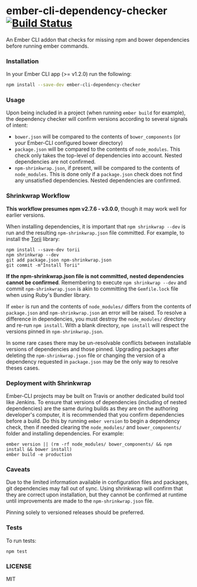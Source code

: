 ember-cli-dependency-checker [![Build Status](https://travis-ci.org/quaertym/ember-cli-dependency-checker.svg?branch=master)](https://travis-ci.org/quaertym/ember-cli-dependency-checker)
============================

An Ember CLI addon that checks for missing npm and bower dependencies before running ember commands.

### Installation

In your Ember CLI app (>= v1.2.0) run the following:

```bash
npm install --save-dev ember-cli-dependency-checker
```

### Usage

Upon being included in a project (when running `ember build` for example), the dependency checker
will confirm versions according to several signals of intent:

* `bower.json` will be compared to the contents of `bower_components` (or your Ember-CLI
  configured bower directory)
* `package.json` will be compared to the contents of `node_modules`. This check only
  takes the top-level of dependencies into account. Nested dependencies are not confirmed.
* `npm-shrinkwrap.json`, if present, will be compared to the contents of `node_modules`. This
  is done only if a `package.json` check does not find any unsatisfied dependencies. Nested
  dependencies are confirmed.

### Shrinkwrap Workflow

**This workflow presumes npm v2.7.6 - v3.0.0**, though it may work well for earlier versions.

When installing dependencies, it is important that `npm shrinkwrap --dev` is run and the resulting
`npm-shrinkwrap.json` file committed. For example, to install the [Torii](https://github.com/Vestorly/torii)
library:

```
npm install --save-dev torii
npm shrinkwrap --dev
git add package.json npm-shrinkwrap.json
git commit -m"Install Torii"
```

**If the npm-shrinkwrap.json file is not committed, nested dependencies cannot be confirmed**.
Remembering to execute `npm shrinkwrap --dev` and commit `npm-shrinkwrap.json` is akin to committing
the `Gemfile.lock` file when using Ruby's Bundler library.

If `ember` is run and the contents of `node_modules/` differs from the contents of `package.json`
and `npm-shrinkwrap.json` an error will be raised. To resolve a difference in dependencies,
you must destroy the `node_modules/` directory and re-run `npm install`. With a blank
directory, `npm install` will respect the versions pinned in `npm-shrinkwrap.json`.

In some rare cases there may be un-resolvable conflicts between installable versions of
dependencies and those pinned. Upgrading packages after deleting the `npm-shrinkwrap.json`
file or changing the version of a dependency requested in `package.json` may be the only
way to resolve theses cases.

### Deployment with Shrinkwrap

Ember-CLI projects may be built on Travis or another dedicated build tool like Jenkins. To
ensure that versions of dependencies (including of nested dependencies) are the same during
builds as they are on the authoring developer's computer, it is recommended
that you confirm dependencies before a build. Do this by running `ember version` to
begin a dependency check, then if needed clearing the `node_modules/` and `bower_components/` folder
and installing dependencies. For example:

```
ember version || (rm -rf node_modules/ bower_components/ && npm install && bower install)
ember build -e production
```

### Caveats

Due to the limited information available in configuration files and packages, git
dependencies may fall out of sync. Using shrinkwrap will confirm that they are correct
upon installation, but they cannot be confirmed at runtime until improvements are
made to the `npm-shrinkwrap.json` file.

Pinning solely to versioned releases should be preferred.

### Tests

To run tests:

`npm test`

### LICENSE

MIT
